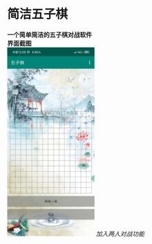 # 简洁五子棋
**一个简单简洁的五子棋对战软件**
<br/>
**界面截图**
<br/>
<img src="https://github.com/leijingxing/Wuziqi/blob/master/img/img1.jpg"  width="40%" height="40%"/>
*加入两人对战功能*
